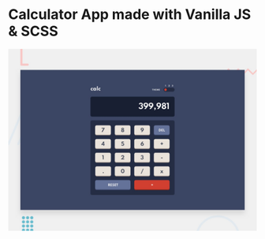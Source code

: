 # Calculator App made with Vanilla JS & SCSS 

![Design preview for the Calculator app coding challenge](./design/desktop-preview.jpg)


